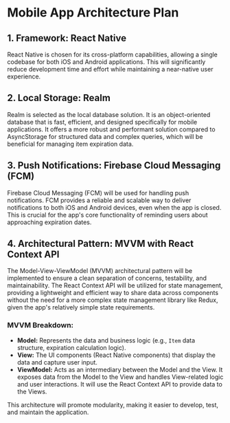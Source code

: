 # Mobile App Architecture Plan

## 1. Framework: React Native

React Native is chosen for its cross-platform capabilities, allowing a single codebase for both iOS and Android applications. This will significantly reduce development time and effort while maintaining a near-native user experience.

## 2. Local Storage: Realm

Realm is selected as the local database solution. It is an object-oriented database that is fast, efficient, and designed specifically for mobile applications. It offers a more robust and performant solution compared to AsyncStorage for structured data and complex queries, which will be beneficial for managing item expiration data.

## 3. Push Notifications: Firebase Cloud Messaging (FCM)

Firebase Cloud Messaging (FCM) will be used for handling push notifications. FCM provides a reliable and scalable way to deliver notifications to both iOS and Android devices, even when the app is closed. This is crucial for the app's core functionality of reminding users about approaching expiration dates.

## 4. Architectural Pattern: MVVM with React Context API

The Model-View-ViewModel (MVVM) architectural pattern will be implemented to ensure a clean separation of concerns, testability, and maintainability. The React Context API will be utilized for state management, providing a lightweight and efficient way to share data across components without the need for a more complex state management library like Redux, given the app's relatively simple state requirements.

### MVVM Breakdown:

*   **Model:** Represents the data and business logic (e.g., `Item` data structure, expiration calculation logic).
*   **View:** The UI components (React Native components) that display the data and capture user input.
*   **ViewModel:** Acts as an intermediary between the Model and the View. It exposes data from the Model to the View and handles View-related logic and user interactions. It will use the React Context API to provide data to the Views.

This architecture will promote modularity, making it easier to develop, test, and maintain the application.

